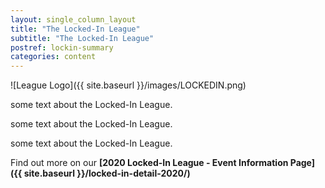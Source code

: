 ```yaml
---
layout: single_column_layout
title: "The Locked-In League"
subtitle: "The Locked-In League"
postref: lockin-summary
categories: content
---
```


![League Logo]({{ site.baseurl }}/images/LOCKEDIN.png)

some text about the Locked-In League.

some text about the Locked-In League.

some text about the Locked-In League.

Find out more on our **[2020 Locked-In League - Event Information Page]({{ site.baseurl }}/locked-in-detail-2020/)**

